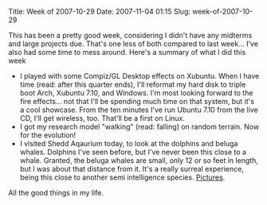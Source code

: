 Title: Week of 2007-10-29
Date: 2007-11-04 01:15
Slug: week-of-2007-10-29

This has been a pretty good week, considering I didn't have any midterms
and large projects due. That's one less of both compared to last week...
I've also had some time to mess around. Here's a summary of what I did
this week

-   I played with some Compiz/GL Desktop effects on Xubuntu. When I have
    time (read: after this quarter ends), I'll reformat my hard disk to
    triple boot Arch, Xubuntu 7.10, and Windows. I'm most looking
    forward to the fire effects... not that I'll be spending much time
    on that system, but it's a cool showcase. From the ten minutes I've
    run Ubuntu 7.10 from the live CD, I'll get wireless, too. That'll be
    a first on Linux.
-   I got my research model "walking" (read: falling) on random terrain.
    Now for the evolution!
-   I visited Shedd Aqaurium today, to look at the dolphins and beluga
    whales. Dolphins I've seen before, but I've never been this close to
    a whale. Granted, the beluga whales are small, only 12 or so feet in
    length, but I was about that distance from it. It's a really surreal
    experience, being this close to another semi intelligence species.
    [Pictures](http://picasaweb.google.com/ninghui48/SheddAquariumObservationTrip).

All the good things in my life.

